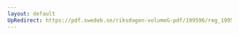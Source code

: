 ```yaml
---
layout: default
UpRedirect: https://pdf.swedeb.se/riksdagen-volumeG-pdf/199596/reg_199596/reg_199596_0088.pdf
---
```


